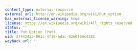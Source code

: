 ```yaml
---
content_type: external-resource
external_url: http://en.wikipedia.org/wiki/Put_option
has_external_license_warning: true
license: https://en.wikipedia.org/wiki/All_rights_reserved
status: ''
title: Put Option (Put)
uid: 274424a3-091c-4f19-adac-82e0f64c4381
wayback_url: ''
---
```

